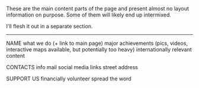 These are the main content parts of the page and present almost no layout
information on purpose. Some of them will likely end up intermixed.

I'll flesh it out in a separate section.

*************************************************************************

NAME
what we do (+ link to main page)
major achievements (pics, videos, interactive maps available, but potentially too heavy)
internationally relevant content

CONTACTS
info mail
social media links
street address

SUPPORT US
financially
volunteer
spread the word
